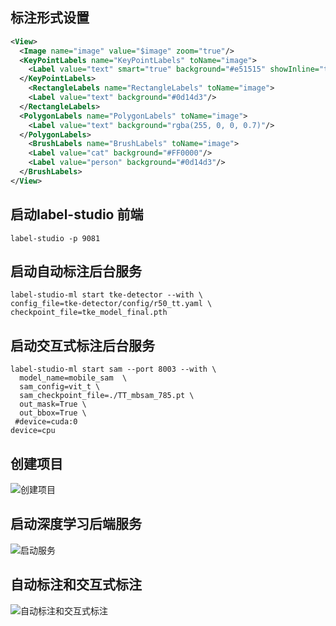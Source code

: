 

## 标注形式设置

```xml
<View>
  <Image name="image" value="$image" zoom="true"/>
  <KeyPointLabels name="KeyPointLabels" toName="image">
    <Label value="text" smart="true" background="#e51515" showInline="true"/>
  </KeyPointLabels>
    <RectangleLabels name="RectangleLabels" toName="image">
  	<Label value="text" background="#0d14d3"/>
  </RectangleLabels>
  <PolygonLabels name="PolygonLabels" toName="image">
    <Label value="text" background="rgba(255, 0, 0, 0.7)"/>
  </PolygonLabels>
    <BrushLabels name="BrushLabels" toName="image">
  	<Label value="cat" background="#FF0000"/>
  	<Label value="person" background="#0d14d3"/>
  </BrushLabels>
</View>
```

## 启动label-studio 前端

```shell
label-studio -p 9081 
```

## 启动自动标注后台服务

```shell
label-studio-ml start tke-detector --with \
config_file=tke-detector/config/r50_tt.yaml \
checkpoint_file=tke_model_final.pth
```


## 启动交互式标注后台服务

```shell
label-studio-ml start sam --port 8003 --with \
  model_name=mobile_sam  \
  sam_config=vit_t \
  sam_checkpoint_file=./TT_mbsam_785.pt \
  out_mask=True \
  out_bbox=True \
 #device=cuda:0 
device=cpu 
```

## 创建项目

![创建项目](https://github.com/TankosTao/Label-Studio-for-Text/tree/master/docs/创建项目.gif)


## 启动深度学习后端服务

![启动服务](https://github.com/TankosTao/Label-Studio-for-Text/tree/master/docs/启动服务.gif)

## 自动标注和交互式标注

![自动标注和交互式标注](https://github.com/TankosTao/Label-Studio-for-Text/tree/master/docs/自动标注和交互式标注.gif)